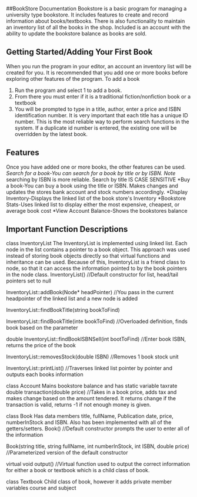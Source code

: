##BookStore Documentation
Bookstore is a basic program for managing a university type bookstore. It includes features to create and record information about books/textbooks. There is also functionality to maintain an inventory list of all the books in the shop. Included is an account with the ability to update the bookstore balance as books are sold.
## Getting Started/Adding Your First Book
When you run the program in your editor, an account an inventory list will be created for you. It is recommended that you add one or more books before exploring other features of the program. To add a book
1. Run the program and select 1 to add a book.
2. From there you must enter if it is a traditional fiction/nonfiction book or a textbook
3. You will be prompted to type in a title, author, enter a price and ISBN identification number. It is very important that each title has a unique ID number. This is the most reliable way to perform search functions in the system. If a duplicate id number is entered, the existing one will be overridden by the latest book.
## Features
Once you have added one or more books, the other features can be used.
*Search for a book-You can search for a book by title or by ISBN. Note* searching by ISBN is more reliable. Search by title IS CASE SENSITIVE
*Buy a book-You can buy a book using the title or ISBN. Makes changes and updates the stores bank account and stock numbers accordingly.
*Display Inventory-Displays the linked list of the book store's Inventory
*Bookstore Stats-Uses linked list to display either the most expensive, cheapest, or average book cost
*View Account Balance-Shows the bookstores balance




## Important Function Descriptions
class InventoryList
The InventoryList is implemented using linked list. Each node in the list contains a pointer to a book object. This approach was used instead of storing book objects directly so that virtual functions and inheritance can be used. Because of this, InventoryList is a friend class to node, so that it can access the information pointed to by the book pointers in the node class.
InventoryList()
//Default constructor for list, head/tail pointers set to null

InventoryList::addBook(Node* headPointer)
//You pass in the current headpointer of the linked list and a new node is added

InventoryList::findBookTitle(string bookToFind)

InventoryList::findBookTitle(inte bookToFind)
//Overloaded definition, finds book based on the parameter

double InventoryList::findBookISBNSell(int bootToFind)
//Enter book ISBN, returns the price of the book

InventoryList::removesStock(double ISBN)
//Removes 1 book stock unit

InventoryList::printList()
//Traverses linked list pointer by pointer and outputs each books information

class Account
Mains bookstore balance and has static variable taxrate
double transaction(double price)
//Takes in a book price, adds tax and makes change based on the amount tendered. It returns change if the transaction is valid, returns -1 if not enough money is given.

class Book
Has data members title, fullName, Publication date, price, numberInStock and ISBN. Also has been implemented with all of the getters/setters.
Book()
//Default constructor prompts the user to enter all of the information

Book(string title, string fullName, int numberInStock, int ISBN, double price)
//Parameterized version of the default constructor

virtual void output()
//Virtual function used to output the correct information for either a book or textbook which is a child class of book.

class Textbook
Child class of book, however it adds private member variables course and subject
